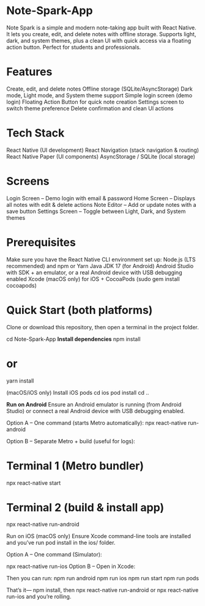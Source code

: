 # **Note-Spark-App**

Note Spark is a simple and modern note-taking app built with React Native. It lets you create, edit, and delete notes with offline storage. Supports light, dark, and system themes, plus a clean UI with quick access via a floating action button. Perfect for students and professionals.

# **Features**

Create, edit, and delete notes
Offline storage (SQLite/AsyncStorage)
Dark mode, Light mode, and System theme support
Simple login screen (demo login)
Floating Action Button for quick note creation
Settings screen to switch theme preference
Delete confirmation and clean UI actions

# **Tech Stack**

React Native (UI development)
React Navigation (stack navigation & routing)
React Native Paper (UI components)
AsyncStorage / SQLite (local storage)

# **Screens**

Login Screen – Demo login with email & password
Home Screen – Displays all notes with edit & delete actions
Note Editor – Add or update notes with a save button
Settings Screen – Toggle between Light, Dark, and System themes

# **Prerequisites**

Make sure you have the React Native CLI environment set up:
Node.js (LTS recommended) and npm or Yarn
Java JDK 17 (for Android)
Android Studio with SDK + an emulator, or a real Android device with USB debugging enabled
Xcode (macOS only) for iOS + CocoaPods (sudo gem install cocoapods)


# **Quick Start (both platforms)**
Clone or download this repository, then open a terminal in the project folder.

cd Note-Spark-App
**Install dependencies**
npm install
# or
yarn install

(macOS/iOS only) Install iOS pods
cd ios
pod install
cd ..

**Run on Android**
Ensure an Android emulator is running (from Android Studio) or connect a real Android device with USB debugging enabled.

Option A – One command (starts Metro automatically):
npx react-native run-android

Option B – Separate Metro + build (useful for logs):

# Terminal 1 (Metro bundler)
npx react-native start

# Terminal 2 (build & install app)
npx react-native run-android

Run on iOS (macOS only)
Ensure Xcode command-line tools are installed and you’ve run pod install in the ios/ folder.

Option A – One command (Simulator):

npx react-native run-ios
Option B – Open in Xcode:

Then you can run:
npm run android
npm run ios
npm run start
npm run pods

That’s it— npm install, then npx react-native run-android or npx react-native run-ios and you’re rolling.
